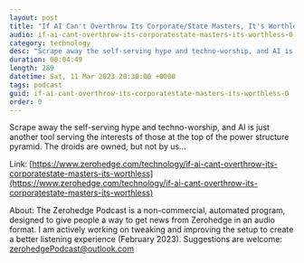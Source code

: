 ```yaml
---
layout: post
title: "If AI Can't Overthrow Its Corporate/State Masters, It's Worthless"
audio: if-ai-cant-overthrow-its-corporatestate-masters-its-worthless-0
category: technology
desc: "Scrape away the self-serving hype and techno-worship, and AI is just another tool serving the interests of those at the top of the power structure pyramid. The droids are owned, but not by us..."
duration: 00:04:49
length: 289
datetime: Sat, 11 Mar 2023 20:30:00 +0000
tags: podcast
guid: if-ai-cant-overthrow-its-corporatestate-masters-its-worthless-0
order: 0
---
```

Scrape away the self-serving hype and techno-worship, and AI is just another tool serving the interests of those at the top of the power structure pyramid. The droids are owned, but not by us...

Link: [https://www.zerohedge.com/technology/if-ai-cant-overthrow-its-corporatestate-masters-its-worthless](https://www.zerohedge.com/technology/if-ai-cant-overthrow-its-corporatestate-masters-its-worthless)

About: The Zerohedge Podcast is a non-commercial, automated program, designed to give people a way to get news from Zerohedge in an audio format.  I am actively working on tweaking and improving the setup to create a better listening experience (February 2023).  Suggestions are welcome: [zerohedgePodcast@outlook.com](mailto:zerohedgePodcast@outlook.com)